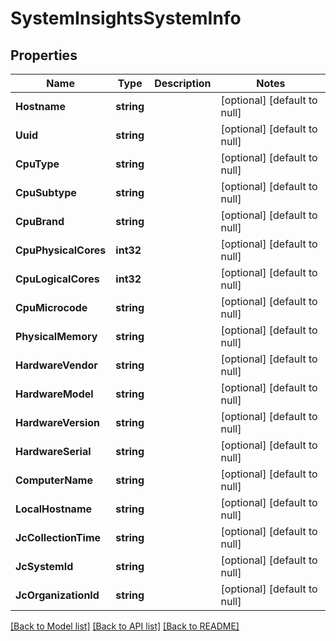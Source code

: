 # SystemInsightsSystemInfo

## Properties
Name | Type | Description | Notes
------------ | ------------- | ------------- | -------------
**Hostname** | **string** |  | [optional] [default to null]
**Uuid** | **string** |  | [optional] [default to null]
**CpuType** | **string** |  | [optional] [default to null]
**CpuSubtype** | **string** |  | [optional] [default to null]
**CpuBrand** | **string** |  | [optional] [default to null]
**CpuPhysicalCores** | **int32** |  | [optional] [default to null]
**CpuLogicalCores** | **int32** |  | [optional] [default to null]
**CpuMicrocode** | **string** |  | [optional] [default to null]
**PhysicalMemory** | **string** |  | [optional] [default to null]
**HardwareVendor** | **string** |  | [optional] [default to null]
**HardwareModel** | **string** |  | [optional] [default to null]
**HardwareVersion** | **string** |  | [optional] [default to null]
**HardwareSerial** | **string** |  | [optional] [default to null]
**ComputerName** | **string** |  | [optional] [default to null]
**LocalHostname** | **string** |  | [optional] [default to null]
**JcCollectionTime** | **string** |  | [optional] [default to null]
**JcSystemId** | **string** |  | [optional] [default to null]
**JcOrganizationId** | **string** |  | [optional] [default to null]

[[Back to Model list]](../README.md#documentation-for-models) [[Back to API list]](../README.md#documentation-for-api-endpoints) [[Back to README]](../README.md)


